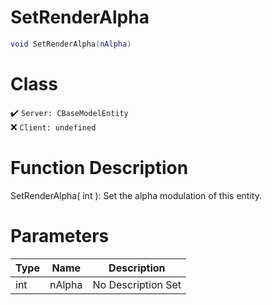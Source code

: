 # SetRenderAlpha
```lua
void SetRenderAlpha(nAlpha)
```
# Class
✔️ `Server: CBaseModelEntity`  
❌ `Client: undefined`  

# Function Description
SetRenderAlpha( int ): Set the alpha modulation of this entity.
# Parameters
Type|Name|Description
--|--|--
int|nAlpha|No Description Set
